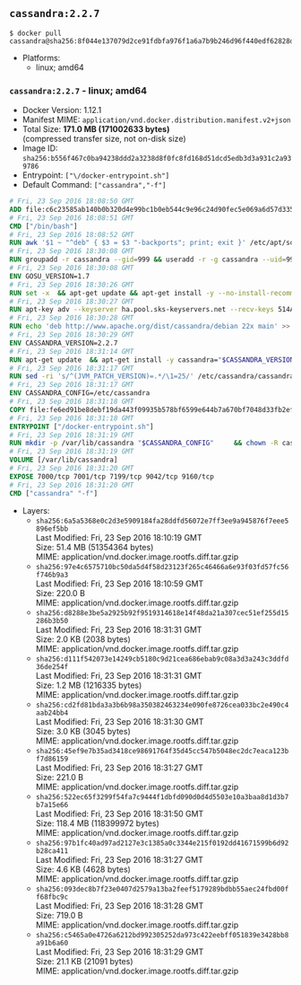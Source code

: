 ## `cassandra:2.2.7`

```console
$ docker pull cassandra@sha256:8f044e137079d2ce91fdbfa976f1a6a7b9b246d96f440edf62828d6c85518671
```

-	Platforms:
	-	linux; amd64

### `cassandra:2.2.7` - linux; amd64

-	Docker Version: 1.12.1
-	Manifest MIME: `application/vnd.docker.distribution.manifest.v2+json`
-	Total Size: **171.0 MB (171002633 bytes)**  
	(compressed transfer size, not on-disk size)
-	Image ID: `sha256:b556f467c0ba94238ddd2a3238d8f0fc8fd168d51dcd5edb3d3a931c2a939786`
-	Entrypoint: `["\/docker-entrypoint.sh"]`
-	Default Command: `["cassandra","-f"]`

```dockerfile
# Fri, 23 Sep 2016 18:08:50 GMT
ADD file:c6c23585ab140b0b320d4e99bc1b0eb544c9e96c24d90fec5e069a6d57d335ca in / 
# Fri, 23 Sep 2016 18:08:51 GMT
CMD ["/bin/bash"]
# Fri, 23 Sep 2016 18:08:52 GMT
RUN awk '$1 ~ "^deb" { $3 = $3 "-backports"; print; exit }' /etc/apt/sources.list > /etc/apt/sources.list.d/backports.list
# Fri, 23 Sep 2016 18:30:08 GMT
RUN groupadd -r cassandra --gid=999 && useradd -r -g cassandra --uid=999 cassandra
# Fri, 23 Sep 2016 18:30:08 GMT
ENV GOSU_VERSION=1.7
# Fri, 23 Sep 2016 18:30:26 GMT
RUN set -x 	&& apt-get update && apt-get install -y --no-install-recommends ca-certificates wget && rm -rf /var/lib/apt/lists/* 	&& wget -O /usr/local/bin/gosu "https://github.com/tianon/gosu/releases/download/$GOSU_VERSION/gosu-$(dpkg --print-architecture)" 	&& wget -O /usr/local/bin/gosu.asc "https://github.com/tianon/gosu/releases/download/$GOSU_VERSION/gosu-$(dpkg --print-architecture).asc" 	&& export GNUPGHOME="$(mktemp -d)" 	&& gpg --keyserver ha.pool.sks-keyservers.net --recv-keys B42F6819007F00F88E364FD4036A9C25BF357DD4 	&& gpg --batch --verify /usr/local/bin/gosu.asc /usr/local/bin/gosu 	&& rm -r "$GNUPGHOME" /usr/local/bin/gosu.asc 	&& chmod +x /usr/local/bin/gosu 	&& gosu nobody true 	&& apt-get purge -y --auto-remove ca-certificates wget
# Fri, 23 Sep 2016 18:30:27 GMT
RUN apt-key adv --keyserver ha.pool.sks-keyservers.net --recv-keys 514A2AD631A57A16DD0047EC749D6EEC0353B12C
# Fri, 23 Sep 2016 18:30:28 GMT
RUN echo 'deb http://www.apache.org/dist/cassandra/debian 22x main' >> /etc/apt/sources.list.d/cassandra.list
# Fri, 23 Sep 2016 18:30:29 GMT
ENV CASSANDRA_VERSION=2.2.7
# Fri, 23 Sep 2016 18:31:14 GMT
RUN apt-get update 	&& apt-get install -y cassandra="$CASSANDRA_VERSION" 	&& rm -rf /var/lib/apt/lists/*
# Fri, 23 Sep 2016 18:31:17 GMT
RUN sed -ri 's/^(JVM_PATCH_VERSION)=.*/\1=25/' /etc/cassandra/cassandra-env.sh
# Fri, 23 Sep 2016 18:31:17 GMT
ENV CASSANDRA_CONFIG=/etc/cassandra
# Fri, 23 Sep 2016 18:31:18 GMT
COPY file:fe6ed91be8debf19da443f09935b578bf6599e644b7a670bf7048d33fb2efa9e in /docker-entrypoint.sh 
# Fri, 23 Sep 2016 18:31:18 GMT
ENTRYPOINT ["/docker-entrypoint.sh"]
# Fri, 23 Sep 2016 18:31:19 GMT
RUN mkdir -p /var/lib/cassandra "$CASSANDRA_CONFIG" 	&& chown -R cassandra:cassandra /var/lib/cassandra "$CASSANDRA_CONFIG" 	&& chmod 777 /var/lib/cassandra "$CASSANDRA_CONFIG"
# Fri, 23 Sep 2016 18:31:19 GMT
VOLUME [/var/lib/cassandra]
# Fri, 23 Sep 2016 18:31:20 GMT
EXPOSE 7000/tcp 7001/tcp 7199/tcp 9042/tcp 9160/tcp
# Fri, 23 Sep 2016 18:31:20 GMT
CMD ["cassandra" "-f"]
```

-	Layers:
	-	`sha256:6a5a5368e0c2d3e5909184fa28ddfd56072e7ff3ee9a945876f7eee5896ef5bb`  
		Last Modified: Fri, 23 Sep 2016 18:10:19 GMT  
		Size: 51.4 MB (51354364 bytes)  
		MIME: application/vnd.docker.image.rootfs.diff.tar.gzip
	-	`sha256:97e4c6575710bc50da5d4f58d23123f265c46466a6e93f03fd57fc56f746b9a3`  
		Last Modified: Fri, 23 Sep 2016 18:10:59 GMT  
		Size: 220.0 B  
		MIME: application/vnd.docker.image.rootfs.diff.tar.gzip
	-	`sha256:d8288e3be5a2925b92f9519314618e14f48da21a307cec51ef255d15286b3b50`  
		Last Modified: Fri, 23 Sep 2016 18:31:31 GMT  
		Size: 2.0 KB (2038 bytes)  
		MIME: application/vnd.docker.image.rootfs.diff.tar.gzip
	-	`sha256:d111f542073e14249cb5180c9d21cea686ebab9c08a3d3a243c3ddfd36de254f`  
		Last Modified: Fri, 23 Sep 2016 18:31:31 GMT  
		Size: 1.2 MB (1216335 bytes)  
		MIME: application/vnd.docker.image.rootfs.diff.tar.gzip
	-	`sha256:cd2fd81bda3a3b6b98a350382463234e090fe8726cea033bc2e490c4aab24bb4`  
		Last Modified: Fri, 23 Sep 2016 18:31:30 GMT  
		Size: 3.0 KB (3045 bytes)  
		MIME: application/vnd.docker.image.rootfs.diff.tar.gzip
	-	`sha256:45ef9e7b35ad3418ce98691764f35d45cc547b5048ec2dc7eaca123bf7d86159`  
		Last Modified: Fri, 23 Sep 2016 18:31:27 GMT  
		Size: 221.0 B  
		MIME: application/vnd.docker.image.rootfs.diff.tar.gzip
	-	`sha256:522ec65f3299f54fa7c9444f1dbfd090d0d4d5503e10a3baa8d1d3b7b7a15e66`  
		Last Modified: Fri, 23 Sep 2016 18:31:50 GMT  
		Size: 118.4 MB (118399972 bytes)  
		MIME: application/vnd.docker.image.rootfs.diff.tar.gzip
	-	`sha256:97b1fc40ad97ad2127e3c1385a0c3344e215f0192dd41671599b6d92b28ca411`  
		Last Modified: Fri, 23 Sep 2016 18:31:27 GMT  
		Size: 4.6 KB (4628 bytes)  
		MIME: application/vnd.docker.image.rootfs.diff.tar.gzip
	-	`sha256:093dec8b7f23e0407d2579a13ba2feef5179289bdbb55aec24fbd00ff68fbc9c`  
		Last Modified: Fri, 23 Sep 2016 18:31:28 GMT  
		Size: 719.0 B  
		MIME: application/vnd.docker.image.rootfs.diff.tar.gzip
	-	`sha256:c5465a0e4726a6212bd992305252da973c422eebff051839e3428bb8a91b6a60`  
		Last Modified: Fri, 23 Sep 2016 18:31:29 GMT  
		Size: 21.1 KB (21091 bytes)  
		MIME: application/vnd.docker.image.rootfs.diff.tar.gzip
